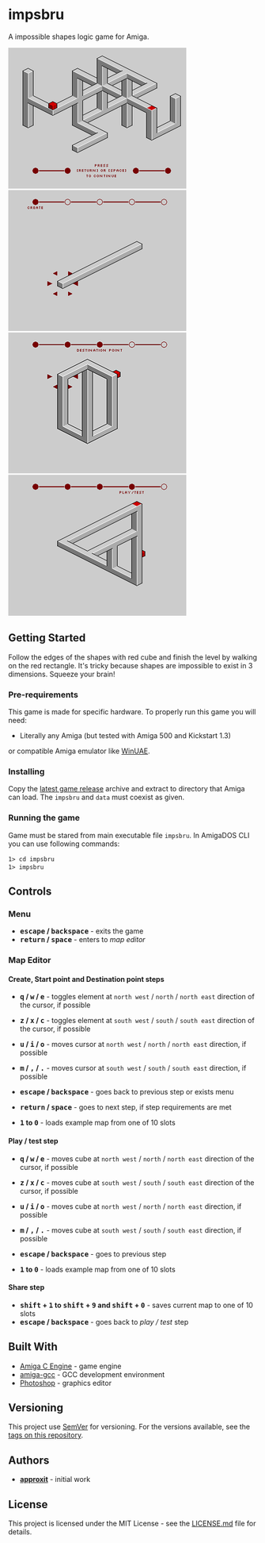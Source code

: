# impsbru

A impossible shapes logic game for Amiga.

![screenshot 1](res/screenshots/1.png)
![screenshot 2](res/screenshots/2.png)
![screenshot 3](res/screenshots/3.png)
![screenshot 4](res/screenshots/4.png)

## Getting Started

Follow the edges of the shapes with red cube and finish the level by walking on the red rectangle. It's tricky because shapes are impossible to exist in 3 dimensions. Squeeze your brain!

### Pre-requirements

This game is made for specific hardware. To properly run this game you will need:

* Literally any Amiga (but tested with Amiga 500 and Kickstart 1.3)

or compatible Amiga emulator like [WinUAE](http://www.winuae.net/).

### Installing

Copy the [latest game release](https://github.com/approxit/impsbru/releases) archive and extract to directory that Amiga can load. The `impsbru` and `data` must coexist as given. 

### Running the game

Game must be stared from main executable file `impsbru`.
In AmigaDOS CLI you can use following commands:

```
1> cd impsbru
1> impsbru
``` 

## Controls

### Menu

* **<kbd>escape</kbd> / <kbd>backspace</kbd>** - exits the game 
* **<kbd>return</kbd> / <kbd>space</kbd>** - enters to *map editor*

### Map Editor

#### Create, Start point and Destination point steps

* **<kbd>q</kbd> / <kbd>w</kbd> / <kbd>e</kbd>** - toggles element at `north west` / `north` / `north east` direction of the cursor, if possible
* **<kbd>z</kbd> / <kbd>x</kbd> / <kbd>c</kbd>** - toggles element at `south west` / `south` / `south east` direction of the cursor, if possible

* **<kbd>u</kbd> / <kbd>i</kbd> / <kbd>o</kbd>** - moves cursor at `north west` / `north` / `north east` direction, if possible
* **<kbd>m</kbd> / <kbd>,</kbd> / <kbd>.</kbd>** - moves cursor at `south west` / `south` / `south east` direction, if possible

* **<kbd>escape</kbd> / <kbd>backspace</kbd>** - goes back to previous step or exists menu 
* **<kbd>return</kbd> / <kbd>space</kbd>** - goes to next step, if step requirements are met

* **<kbd>1</kbd> to <kbd>0</kbd>** - loads example map from one of 10 slots

#### Play / test step

* **<kbd>q</kbd> / <kbd>w</kbd> / <kbd>e</kbd>** - moves cube at `north west` / `north` / `north east` direction of the cursor, if possible
* **<kbd>z</kbd> / <kbd>x</kbd> / <kbd>c</kbd>** - moves cube at `south west` / `south` / `south east` direction of the cursor, if possible

* **<kbd>u</kbd> / <kbd>i</kbd> / <kbd>o</kbd>** - moves cube at `north west` / `north` / `north east` direction, if possible
* **<kbd>m</kbd> / <kbd>,</kbd> / <kbd>.</kbd>** - moves cube at `south west` / `south` / `south east` direction, if possible

* **<kbd>escape</kbd> / <kbd>backspace</kbd>** - goes to previous step

* **<kbd>1</kbd> to <kbd>0</kbd>** - loads example map from one of 10 slots

#### Share step

* **<kbd>shift</kbd> + <kbd>1</kbd> to <kbd>shift</kbd> + <kbd>9</kbd> and <kbd>shift</kbd> + <kbd>0</kbd>** - saves current map to one of 10 slots
* **<kbd>escape</kbd> / <kbd>backspace</kbd>** - goes back to *play / test* step 

## Built With

* [Amiga C Engine](https://github.com/AmigaPorts/ACE) - game engine
* [amiga-gcc](https://github.com/bebbo/amiga-gcc) - GCC development environment
* [Photoshop](http://www.adobe.com/products/photoshop.html) - graphics editor

## Versioning

This project use [SemVer](http://semver.org/) for versioning. For the versions available, see the [tags on this repository](https://github.com/approxit/impsbru/tags). 

## Authors

* **[approxit](https://github.com/approxit)** - initial work

## License

This project is licensed under the MIT License - see the [LICENSE.md](LICENSE.md) file for details.
